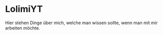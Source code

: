 LolimiYT
========
Hier stehen Dinge über mich, welche man wissen sollte, wenn man mit mir arbeiten möchte.
